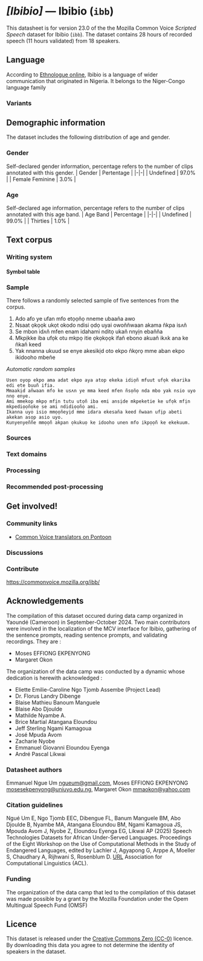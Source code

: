 # *[Ibibio]* &mdash; Ibibio (`ibb`)
This datasheet is for version 23.0 of the the Mozilla Common Voice *Scripted Speech* dataset 
for Ibibio (`ibb`). The dataset contains 28 hours of recorded
speech (11 hours validated) from 18 speakers.

## Language
According to [Ethnologue online](https://www.ethnologue.com/language/ibb/), Ibibio is a language of wider communication that originated in Nigeria. It belongs to the Niger-Congo language family
<!-- {{LANGUAGE_DESCRIPTION}} -->
<!-- Provide a brief (1-2 paragraph) description of your language -->

### Variants
<!-- {{VARIANT_DESCRIPTION}} -->
<!-- @ OPTIONAL @ -->
<!-- Describe the variants (MCV variants) of your language -->

## Demographic information
The dataset includes the following distribution of age and gender.
<!-- You can get a lot of the information in this section from https://analyzer.cv-toolbox.web.tr/browse -->

### Gender
Self-declared gender information, percentage refers to the number of clips annotated with this gender.
| Gender | Pertentage |
|-|-|
| Undefined | 97.0% |
| Female Feminine | 3.0% |
<!-- {{GENDER_TABLE}} -->
<!-- @ AUTOMATICALLY GENERATED @ -->
<!-- | Gender | Frequency |
|--------|-----------|
| male, masculine | ? |
| undeclared | ? |
| female, feminine | ? | -->

### Age
Self-declared age information, percentage refers to the number of clips annotated with this age band.
| Age Band | Percentage |
|-|-|
| Undefined | 99.0% |
| Thirties | 1.0% |
<!-- {{AGE_TABLE}} -->
<!-- @ AUTOMATICALLY GENERATED @ -->
<!-- | Age band | Frequency |
|----------|-----------|
| teens | ? |
| twenties | ? |
| thirties | ? |
| fourties | ? |
| fifties | ? |
   ...if other age ranges are present in your data, add rows... -->

## Text corpus
<!-- {{TEXT_CORPUS_DESCRIPTION}} -->
<!-- @ OPTIONAL @ -->
<!-- An overview of the text corpus, with information such as average length (in characters and words) of validated sentences. -->

### Writing system
<!-- {{WRITING_SYSTEM_DESCRIPTION}} -->
<!-- @ OPTIONAL @ -->
<!-- A description of the writing system (or writing systems) used in the text corpus -->

#### Symbol table
<!-- {{ALPHABET_TABLE}} -->
<!-- @ OPTIONAL @ -->
<!-- If the writing system is alphabetic, you can include the valid alphabet here -->

### Sample
There follows a randomly selected sample of five sentences from the corpus.

1. Ado afo ye ufan mfo etọọñọ nneme ubaaña awo
2. Nsaat ọkọọk ukọt okodo ndisi ọdọ uyai owoññwaan akama ñkpa isʌñ
3. Se mbon idʌñ mfen enam idahami nditọ ukañ nnyịn ebañña
4. Mkpịkke iba ufọk otu mkpọ itie ọkọkọọk ifañ ebono akuañ ikʌk ana ke ñkañ keed
5. Yak nnanna ukuud se enye akesikịd oto ekpo ñkọrọ mme aban ekpo ikidooho mbeñe

*Automatic random samples*

```
Usen oyop ekpo ama adat ekpo aya atop ekeka idiọñ mfuut ufọk ekarika edi ete buuñ ifia.
Mmaakịd añwaan mfo ke usʌn ye mma keed mfen ñsọñọ nda mbo yak nsio uyo nnọ enye.
Ami mmekop mkpọ mfịn tutu utọñ iba emi ansịde mkpeketie ke ufọk mfịn mkpediọọñọke se ami ndidiọọñọ ami.
Ikanna uyo isio mmọọñeyịd mme idara ekesaña keed ñwaan ufịp abeti akekan asọp asio uyo.
Kunyenyeññe mmọọñ akpan ọkukuọ ke idooho unen mfo ikpọọñ ke ekekuum.
```
<!-- {{SENTENCES_SAMPLE}} -->

### Sources
<!-- {{SOURCES_LIST}} -->
<!-- @ OPTIONAL @ -->
<!-- A list of sentence sources, can be curated to the top-N -->

### Text domains
<!-- {{TEXT_DOMAIN_DESCRIPTION}} -->
<!-- @ OPTIONAL @ -->
<!-- What text domains are represented in the corpus? -->

### Processing
<!-- {{PROCESSING_DESCRIPTION}} -->
<!-- @ OPTIONAL @ -->
<!-- How has the text data been processed -->

### Recommended post-processing
<!-- {{RECOMMENDED_POSTPROCESSING_DESCRIPTION}} -->
<!-- @ OPTIONAL @ -->
<!-- What should people do before they use the data, for example Unicode normalisation -->

## Get involved!

### Community links

* [Common Voice translators on Pontoon](https://pontoon.mozilla.org/ibb/common-voice/contributors/)
<!-- {{COMMUNITY_LINKS_LIST}} -->
<!-- @ OPTIONAL @ -->
<!-- Links to community chats / fora -->

### Discussions
<!-- {{DISCUSSION_LINKS_LIST}} -->
<!-- @ OPTIONAL @ -->
<!-- Any links to discussions, for example on Discourse or other fora or blogs can be included here -->

### Contribute
https://commonvoice.mozilla.org/ibb/
<!-- {{CONTRIBUTE_LINKS_LIST}} -->
<!-- Here you can include links for how to contribute to the dataset -->

## Acknowledgements
The compilation of this dataset occured during data camp organized in Yaoundé (Cameroon) in September-October 2024. Two main contributors were involved in the localization of the MCV interface for Ibibio, gathering of the sentence prompts, reading sentence prompts, and validating recordings. They are :
- Moses EFFIONG EKPENYONG 
- Margaret Okon

The organization of the data camp was conducted by a dynamic whose dedication is herewith acknowledged :
- Eliette Emilie-Caroline Ngo Tjomb Assembe (Project Lead)
- Dr. Florus Landry Dibenge
- Blaise Mathieu Banoum Manguele
- Blaise Abo Djoulde
- Mathilde Nyambe A.
- Brice Martial Atangana Eloundou
- Jeff Sterling Ngami Kamagoua
- José Mpuda Avom
- Zacharie Nyobe
- Emmanuel Giovanni Eloundou Eyenga
- André Pascal Likwai

### Datasheet authors
Emmanuel Ngue Um <ngueum@gmail.com>, Moses EFFIONG EKPENYONG <mosesekpenyong@uniuyo.edu.ng>, Margaret Okon <mmaokon@yahoo.com>
<!-- {{DATASHEET_AUTHORS_LIST}} -->
<!-- A list in the format of: Your Name <email@email.com> -->

### Citation guidelines
Ngué Um E, Ngo Tjomb EEC, Dibengue FL, Banum Manguele BM, Abo Djoulde B, Nyambe MA, Atangana Eloundou BM, Ngami Kamagoua JS, Mpouda Avom J, Nyobe Z, Eloundou Eyenga EG, Likwai AP (2025) Speech Technologies Datasets for African Under-Served Languages. Proceedings of the Eight Workshop on the Use of Computational Methods in the Study of Endangered Languages, edited by Lachler J, Agyapong G, Arppe A, Moeller S, Chaudhary A, Rijhwani S, Rosenblum D. [URL](https://aclanthology.org/2025.computel-main.pdf) 
Association for Computational Linguistics (ACL).
<!-- {{CITATION_DESCRIPTION}} -->
<!-- @ OPTIONAL @ -->
<!-- If you published a paper and would like people to cite it, you can include the BiBTeX here -->

### Funding
The organization of the data camp that led to the compilation of this dataset was made possible by a grant by the Mozilla Foundation under the Opem Multingual Speech Fund (OMSF)
<!-- {{FUNDING_DESCRIPTION}} -->
<!-- @ OPTIONAL @ -->
<!-- If you received any funding, you can include the acknowledgement here -->

## Licence
This dataset is released under the [Creative Commons Zero (CC-0)](https://creativecommons.org/public-domain/cc0/) licence. By downloading this data
you agree to not determine the identity of speakers in the dataset.